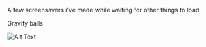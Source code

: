 A few screensavers i've made while waiting for other things to load

Gravity balls

![Alt Text](https://media.giphy.com/media/6zuh6AuT490Tc9ybSd/giphy.gif)

